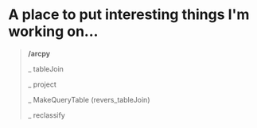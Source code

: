 # A place to put interesting things I'm working on... 

> **/arcpy**
> 
>   _ tableJoin
>   
>   _ project  
>   
>   _ MakeQueryTable (revers_tableJoin)
>     
>   _ reclassify

